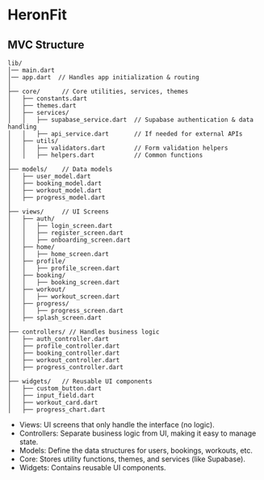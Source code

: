 # HeronFit

## MVC Structure

```
lib/
│── main.dart
│── app.dart  // Handles app initialization & routing
│
├── core/      // Core utilities, services, themes
│   ├── constants.dart
│   ├── themes.dart
│   ├── services/
│   │   ├── supabase_service.dart  // Supabase authentication & data handling
│   │   ├── api_service.dart       // If needed for external APIs
│   ├── utils/
│   │   ├── validators.dart        // Form validation helpers
│   │   ├── helpers.dart           // Common functions
│
├── models/    // Data models
│   ├── user_model.dart
│   ├── booking_model.dart
│   ├── workout_model.dart
│   ├── progress_model.dart
│
├── views/     // UI Screens
│   ├── auth/
│   │   ├── login_screen.dart
│   │   ├── register_screen.dart
│   │   ├── onboarding_screen.dart
│   ├── home/
│   │   ├── home_screen.dart
│   ├── profile/
│   │   ├── profile_screen.dart
│   ├── booking/
│   │   ├── booking_screen.dart
│   ├── workout/
│   │   ├── workout_screen.dart
│   ├── progress/
│   │   ├── progress_screen.dart
│   ├── splash_screen.dart
│
├── controllers/ // Handles business logic
│   ├── auth_controller.dart
│   ├── profile_controller.dart
│   ├── booking_controller.dart
│   ├── workout_controller.dart
│   ├── progress_controller.dart
│
├── widgets/   // Reusable UI components
│   ├── custom_button.dart
│   ├── input_field.dart
│   ├── workout_card.dart
│   ├── progress_chart.dart

```

- Views: UI screens that only handle the interface (no logic).
- Controllers: Separate business logic from UI, making it easy to manage state.
- Models: Define the data structures for users, bookings, workouts, etc.
- Core: Stores utility functions, themes, and services (like Supabase).
- Widgets: Contains reusable UI components.